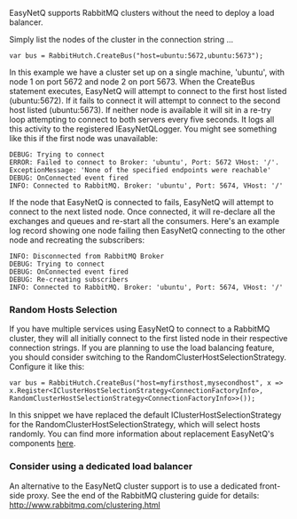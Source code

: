 EasyNetQ supports RabbitMQ clusters without the need to deploy a load balancer.

Simply list the nodes of the cluster in the connection string ...

    var bus = RabbitHutch.CreateBus("host=ubuntu:5672,ubuntu:5673");

In this example we have a cluster set up on a single machine, 'ubuntu', with node 1 on port 5672 and node 2 on port 5673. When the CreateBus statement executes, EasyNetQ will attempt to connect to the first host listed (ubuntu:5672). If it fails to connect it will attempt to connect to the second host listed (ubuntu:5673). If neither node is available it will sit in a re-try loop attempting to connect to both servers every five seconds. It logs all this activity to the registered IEasyNetQLogger. You might see something like this if the first node was unavailable:

    DEBUG: Trying to connect
    ERROR: Failed to connect to Broker: 'ubuntu', Port: 5672 VHost: '/'. ExceptionMessage: 'None of the specified endpoints were reachable'
    DEBUG: OnConnected event fired
    INFO: Connected to RabbitMQ. Broker: 'ubuntu', Port: 5674, VHost: '/'

If the node that EasyNetQ is connected to fails, EasyNetQ will attempt to connect to the next listed node. Once connected, it will re-declare all the exchanges and queues and re-start all the consumers. Here's an example log record showing one node failing then EasyNetQ connecting to the other node and recreating the subscribers:

    INFO: Disconnected from RabbitMQ Broker
    DEBUG: Trying to connect
    DEBUG: OnConnected event fired
    DEBUG: Re-creating subscribers
    INFO: Connected to RabbitMQ. Broker: 'ubuntu', Port: 5674, VHost: '/'

### Random Hosts Selection
If you have multiple services using EasyNetQ to connect to a RabbitMQ cluster, they will all initially connect to the first listed node in their respective connection strings. If you are planning to use the load balancing feature, you should consider switching to the RandomClusterHostSelectionStrategy. Configure it like this:

    var bus = RabbitHutch.CreateBus("host=myfirsthost,mysecondhost", x => x.Register<IClusterHostSelectionStrategy<ConnectionFactoryInfo>, RandomClusterHostSelectionStrategy<ConnectionFactoryInfo>>());

In this snippet we have replaced the default IClusterHostSelectionStrategy for the RandomClusterHostSelectionStrategy, which will select hosts randomly. You can find more information about replacement EasyNetQ's components [here](https://github.com/mikehadlow/EasyNetQ/wiki/Replacing-EasyNetQ-Components).

### Consider using a dedicated load balancer
An alternative to the EasyNetQ cluster support is to use a dedicated front-side proxy. See the end of the RabbitMQ clustering guide for details: http://www.rabbitmq.com/clustering.html

